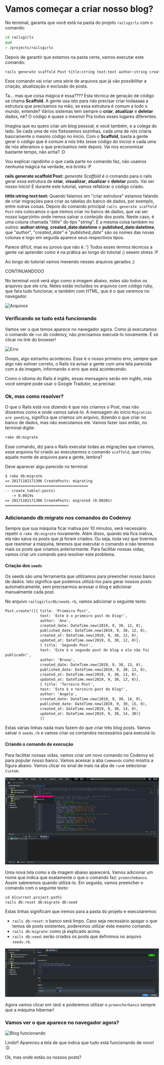 # Vamos começar a criar nosso blog?

No terminal, garanta que você está na pasta do projeto `railsgirls` com o comando:

```sh
cd railsgirls
pwd
> /projects/railsgirls
```
Depois de garantir que estamos na pasta certa, vamos executar este comando:

```sh
rails generate scaffold Post title:string text:text author:string created_date:datetime published_date:datetime
```
Esse comando vai criar uma série de arquivos que já vão possibilitar a criação, atualização e exclusão de posts.

Ta... mas que coisa mágica é essa????
Esta técnica de geração de código se chama **Scaffold**. A gente usa isto para não precisar criar todaaaaa a estrutura que precisamos na mão, se essa estrutura é comum a todo o mundo, entende? Vários sistemas tem sempre o **criar**, **atualizar** e **deletar** dados, né? O código é quase o mesmo! Pra todos esses lugares diferentes.

 Imagina que eu quero criar um blog pessoal, e você também, e a colega do lado. Se cada uma de nós fizéssemos sozinhas, cada uma de nós criaria basicamente o mesmo código no início. Com o **Scaffold**, basta a gente gerar o código que é comum à nós três (esse código do início) e cada uma de nós alteramos o que precisamos nele depois. Vai nos economizar bastante tempo, não acha? :D

Vou explicar rapidinho o que cada parte no comando faz, não usamos nenhuma mágica na verdade, era brinks :P


**rails generate scaffold Post:** _generate Scaffold_ é o comando para o rails gerar essa estrutura de **criar**, **visualizar**, **atualizar** e **deletar** posts. Vai ser nosso início! E durante este tutorial, vamos refatorar o código criado.

**tittle:string text:text:** Quando falamos em "criar estrutura" estamos falando de criar migrações para criar as tabelas do banco de dados, por exemplo, entre outras coisas. Depois do comando principal `rails generate scaffold Post` nós colocamos o que iremos criar no banco de dados, que vai ser nosso lugarzinho onde iremos salvar o conteúdo dos posts. Neste caso, é uma coluna chamada "_tittle_" do tipo "_string_".
É a mesma coisa também no outros: **author:string**, **created_date:datetime** e **published_date:datetime**, que "_author_", "_created_date_" e "_published_date_" são os nomes das novas colunas e logo em seguida aparece seus respectivos tipos.

Parece difícil, mas eu jurooo que não é :')
Todos esses termos técnicos a gente vai aprender como é na prática ao longo do tutorial ;) seeem stress :P

Ao longo do tutorial vamos mexendo nesses arquivos gerados ;)

CONTINUANDOOO

No terminal você verá algo como a imagem abaixo, estes são todos os arquivos que ele cria. Neles estão incluídos os arquivos com código ruby, que faŕa tudo funcionar, e também com HTML, que é o que veremos no navegador.

![Arquivos](../images/rails/arquivos_blog.png)

### Verificando se tudo está funcionando

Vamos ver o que temos aparece no navegador agora. Como já executamos o comando de `run` do codenvy, não precisamos executá-lo novamente. É só clicar no link do browser!

![Erro](../images/rails/erro_migracao.png)

Ooops, algo estranho aconteceu. Esse é o nosso primeiro erro, sempre que algo não estiver correto, o Rails irá avisar a gente com uma tela parecida com a da imagem, informando o erro que está acontecendo.

Como o idioma do Rails é inglês, essas mensagens serão em inglês, mas você sempre pode usar o Google Tradutor, se precisar.

### Ok, mas como resolver?

O que o Rails está nos dizendo é que nós criamos o Post, mas não dissemos como e onde vamos salvá-lo. A mensagem do início `Migration are pending`, significa que criamos um arquivo, dizendo o que criar no banco de dados, mas não executamos ele. Vamos fazer isso então, no terminal digite:

```sh
rake db:migrate
```

Esse comando, diz para o Rails executar todas as migrações que criamos, esse arquivos foi criado ao executarmos o comando `scaffold`, que criou aquele monte de arquivos para a gente, lembra?

Deve aparecer algo parecido no terminal:
```
$ rake db:migrate
== 20171102171306 CreatePosts: migrating ======================================
-- create_table(:posts)
   -> 0.0019s
== 20171102171306 CreatePosts: migrated (0.0020s) =============================
```

### Adicionando db:migrate nos comandos do Codenvy

Sempre que sua máquina ficar inativa por 10 minutos, será necessário repetir o `rake db:migrate` novamente. Além disso, quando ela fica inativa, ela não salva os posts que já foram criados. Ou seja, toda vez que tivermos que reanimar a máquina, teremos que executar o comando e não teremos mais os posts que criamos anteriormente. Para facilitar nossas vidas, vamos criar um comando para resolver este problema.

#### Criação dos `seeds`

Os seeds são uma ferramenta que utilizamos para preencher nosso banco de dados. Isto significa que podemos utilizá-los para gerar nossos posts automaticamente, sem precisarmos acessar o blog e adicionar manualmente cada post.

No arquivo `railsgirls/db/seeds.rb`, vamos adicionar o seguinte texto:

```
Post.create!([{ title: 'Primeiro Post',
                text: 'Este é o primeiro post do blog!',
                author: 'Ana',
                created_date: DateTime.new(2019, 9, 30, 12, 0),
                published_date: DateTime.new(2019, 9, 30, 12, 0),
                created_at: DateTime.new(2019, 9, 30, 12, 0),
                updated_at: DateTime.new(2019, 9, 30, 12, 0)},
                { title: 'Segundo Post',
                text: 'Este é o segundo post do blog e ele não foi publicado!',
                author: 'Bruna',
                created_date: DateTime.new(2019, 9, 30, 13, 0),
                published_date: DateTime.new(2019, 9, 30, 13, 0),
                created_at: DateTime.new(2019, 9, 30, 13, 0),
                updated_at: DateTime.new(2019, 9, 30, 13, 0)},
                { title: 'Terceiro Post',
                text: 'Este é o terceiro post do blog!',
                author: 'Angela',
                created_date: DateTime.new(2019, 9, 30, 14, 0),
                published_date: DateTime.new(2019, 9, 30, 15, 0),
                created_at: DateTime.new(2019, 9, 30, 14, 0),
                updated_at: DateTime.new(2019, 9, 30, 14, 30)}
                ])
```

Estas várias linhas nada mais fazem do que criar três blog posts. Vamos salvar o `seeds.rb` e vamos criar os comandos necessários para executá-lo.

#### Criando o comando de execução

Para facilitar nossas vidas, vamos criar um novo comando no Codenvy só para popular nosso banco. Vamos acessar a aba `Commands` como mostra a figura abaixo. Vamos clicar no sinal de mais na aba de `run`e selecionar `Custom`.

![Criando um novo comando](../images/codenvy/new_command.png)

Uma nova tela como a da imagem abaixo aparecerá. Vamos adicionar um nome que indica que exatamente o que o comando faz: `preenchebanco`. Assim saberemos quando utilizá-lo. Em seguida, vamos preencher o comando com o seguinte texto:

```
cd ${current.project.path}
rails db:reset db:migrate db:seed
```

Estas linhas significam que iremos para a pasta do projeto e executaremos:

* `rails db:reset`: o banco será limpo. Caso seja necessário apagar o que temos de posts existentes, poderemos utilizar este mesmo comando.
* `rails db:migrate`: como já explicado acima.
* `rails db:seed`: serão criados os posts que definimos no arquivo `seeds.rb`.

![Salvando um novo comando](../images/codenvy/save_command.png)

Agora vamos clicar em `SAVE` e poderemos utilizar o `preencherbanco` sempre que a máquina hibernar!

### Vamos ver o que aparece no navegador agora?

![Blog funcionando](../images/rails/rails_inicial.png)

Lindo!! Apareceu a tela de que indica que tudo está funcionando de novo! :D

Ok, mas onde estão os nossos posts?
